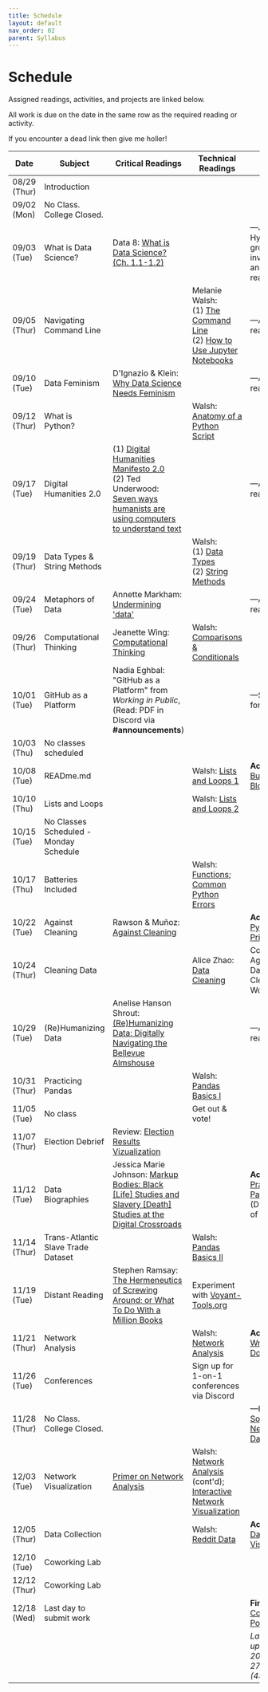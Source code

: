 ```yaml
---
title: Schedule
layout: default
nav_order: 02
parent: Syllabus
---
```


# Schedule

Assigned readings, activities, and projects are linked below. 

All work is due on the date in the same row as the required reading or activity. 

If you encounter a dead link then give me holler!

| Date         | Subject                                | Critical Readings                                            | Technical Readings                                           | Due by Class                                                 |
| ------------ | -------------------------------------- | ------------------------------------------------------------ | ------------------------------------------------------------ | ------------------------------------------------------------ |
| 08/29 (Thur) | Introduction                           |                                                              |                                                              |                                                              |
| 09/02 (Mon)  | No Class. College Closed.              |                                                              |                                                              |                                                              |
| 09/03 (Tue)  | What is Data Science?                  | Data 8: [What is Data Science? (Ch. 1.1-1.2)](https://inferentialthinking.com/chapters/01/what-is-data-science.html) |                                                              | —Join Hypothesis group via invite link & annotate readings   |
| 09/05 (Thur) | Navigating Command Line                |                                                              | Melanie Walsh: <br>(1) [The Command Line](https://melaniewalsh.github.io/Intro-Cultural-Analytics/01-Command-Line/01-The-Command-Line.html)<br>(2) [How to Use Jupyter Notebooks](https://melaniewalsh.github.io/Intro-Cultural-Analytics/02-Python/02-How-to-Use-Jupyter-Notebooks.html) | —Annotate reading                                            |
| 09/10 (Tue)  | Data Feminism                          | D'Ignazio & Klein: [Why Data Science Needs Feminism](https://data-feminism.mitpress.mit.edu/pub/frfa9szd/release/6) |                                                              | —Annotate reading                                            |
| 09/12 (Thur) | What is Python?                        |                                                              | Walsh: [Anatomy of a Python Script](https://melaniewalsh.github.io/Intro-Cultural-Analytics/02-Python/03-Anatomy-Python-Script.html) |                                                              |
| 09/17 (Tue)  | Digital Humanities 2.0                 | (1) [Digital Humanities Manifesto 2.0](https://www.humanitiesblast.com/manifesto/Manifesto_V2.pdf)<br>(2) Ted Underwood: [Seven ways humanists are using computers to understand text](https://tedunderwood.com/2015/06/04/seven-ways-humanists-are-using-computers-to-understand-text/) |                                                              | —Annotate reading                                            |
| 09/19 (Thur) | Data Types & String Methods            |                                                              | Walsh:<br> (1) [Data Types](https://melaniewalsh.github.io/Intro-Cultural-Analytics/02-Python/05-Data-Types.html) <br>(2) [String Methods](https://melaniewalsh.github.io/Intro-Cultural-Analytics/02-Python/06-String-Methods.html) |                                                              |
| 09/24 (Tue)  | Metaphors of Data                      | Annette Markham: [Undermining 'data'](https://firstmonday.org/ojs/index.php/fm/article/view/4868/3749) |                                                              | —Annotate reading                                            |
| 09/26 (Thur) | Computational Thinking                 | Jeanette Wing: [Computational Thinking](https://www.cs.cmu.edu/~15110-s13/Wing06-ct.pdf) | Walsh: [Comparisons & Conditionals](https://melaniewalsh.github.io/Intro-Cultural-Analytics/02-Python/08-Comparisons-Conditionals.html) |                                                              |
| 10/01 (Tue)  | GitHub as a Platform                   | Nadia Eghbal: "GitHub as a Platform" from *Working in Public*,  (Read: PDF in Discord via **#announcements**) |                                                              | —Sign up for [GitHub](https://github.com)                    |
| 10/03 (Thu)  | No classes scheduled                   |                                                              |                                                              |                                                              |
| 10/08 (Tue)  | READme.md                              |                                                              | Walsh: [Lists and Loops 1](https://melaniewalsh.github.io/Intro-Cultural-Analytics/02-Python/09-Lists-Loops-Part1.html) | **Activity 1**: [Building Blocks](https://zmuhls.github.io/ccny-data-science/activities/#activity-1-building-blocks) |
| 10/10 (Thu)  | Lists and Loops                        |                                                              | Walsh: [Lists and Loops 2](https://melaniewalsh.github.io/Intro-Cultural-Analytics/02-Python/10-Lists-Loops-Part2.html) |                                                              |
| 10/15 (Tue)  | No Classes Scheduled - Monday Schedule |                                                              |                                                              |                                                              |
| 10/17 (Thu)  | Batteries Included                     |                                                              | Walsh: [Functions](https://melaniewalsh.github.io/Intro-Cultural-Analytics/02-Python/12-Functions.html); [Common Python Errors](https://melaniewalsh.github.io/Intro-Cultural-Analytics/02-Python/13-Common-Python-Errors.html) |                                                              |
| 10/22 (Tue)  | Against Cleaning                       | Rawson & Muñoz: [Against Cleaning](https://dhdebates.gc.cuny.edu/read/untitled-f2acf72c-a469-49d8-be35-67f9ac1e3a60/section/07154de9-4903-428e-9c61-7a92a6f22e51) |                                                              | **Activity 2**: [Python Primer](https://zmuhls.github.io/ccny-data-science/activities/#activity-2-python-primer) |
| 10/24 (Thur) | Cleaning Data                          |                                                              | Alice Zhao: [Data Cleaning](https://github.com/adashofdata/nlp-in-python-tutorial/blob/master/1-Data-Cleaning.ipynb) | Complete Against Data Cleaning Worksheet                     |
| 10/29 (Tue)  | (Re)Humanizing Data                    | Anelise Hanson Shrout: [(Re)Humanizing Data: Digitally Navigating the Bellevue Almshouse](https://crdh.rrchnm.org/essays/v01-10-(re)-humanizing-data/) |                                                              | —Annotate reading(s)                                         |
| 10/31 (Thur) | Practicing Pandas                      |                                                              | Walsh: [Pandas Basics I](https://melaniewalsh.github.io/Intro-Cultural-Analytics/03-Data-Analysis/01-Pandas-Basics-Part1.html) |                                                              |
| 11/05 (Tue)  | No class                               |                                                              | Get out & vote!                                              |                                                              |
| 11/07 (Thur) | Election Debrief                       | Review: [Election Results Vizualization](https://toddwschneider.com/maps/nyc-presidential-election-results/?year=2024) |                                                              |                                                              |
| 11/12 (Tue)  | Data Biographies                       | Jessica Marie Johnson: [Markup Bodies: Black [Life] Studies and Slavery [Death] Studies at the Digital Crossroads](https://writingindhs19.web.unc.edu/wp-content/uploads/sites/18713/2019/03/0360057.pdf) |                                                              | **Activity 3**: [Practicing Pandas](https://zmuhls.github.io/ccny-data-science/activities/#activity-3-practicing-pandas) (Due by end of week) |
| 11/14 (Thur) | Trans-Atlantic Slave Trade Dataset     |                                                              | Walsh: [Pandas  Basics II](https://melaniewalsh.github.io/Intro-Cultural-Analytics/03-Data-Analysis/02-Pandas-Basics-Part2.html) |                                                              |
| 11/19 (Tue)  | Distant Reading                        | Stephen Ramsay: [The Hermeneutics of Screwing Around; or What To Do With a Million Books](https://web.archive.org/web/20140604085234/http://www.playingwithhistory.com/wp-content/uploads/2010/04/hermeneutics.pdf) | Experiment with [Voyant-Tools.org](https://voyant-tools.org/) |                                                              |
| 11/21 (Thur) | Network Analysis                       |                                                              | Walsh: [Network Analysis](https://melaniewalsh.github.io/Intro-Cultural-Analytics/06-Network-Analysis/01-Network-Analysis.html) | **Activity 4**: [Writing Docs](https://zmuhls.github.io/ccny-data-science/activities/#activity-4-writing-docs) |
| 11/26 (Tue)  | Conferences                            |                                                              | Sign up for 1-on-1 conferences via Discord                   |                                                              |
| 11/28 (Thur) | No Class. College Closed.              |                                                              |                                                              | —Explore [Social Network Datasets](https://github.com/melaniewalsh/sample-social-network-datasets) |
| 12/03 (Tue)  | Network Visualization                  | [Primer on Network Analysis](https://networkofthrones.com/a-primer-on-network-analysis/) | Walsh: [Network Analysis](https://melaniewalsh.github.io/Intro-Cultural-Analytics/06-Network-Analysis/01-Network-Analysis.html) (cont'd); [Interactive Network Visualization](https://melaniewalsh.github.io/Intro-Cultural-Analytics/06-Network-Analysis/01-Network-Analysis.html) |                                                              |
| 12/05 (Thur) | Data Collection                        |                                                              | Walsh: [Reddit Data](https://melaniewalsh.github.io/Intro-Cultural-Analytics/04-Data-Collection/14-Reddit-Data.html) | **Activity 5**: [Data Visualization](https://zmuhls.github.io/ccny-data-science/activities/#activity-5-data-visualization) |
| 12/10 (Tue)  | Coworking Lab                          |                                                              |                                                              |                                                              |
| 12/12 (Thur) | Coworking Lab                          |                                                              |                                                              |                                                              |
| 12/18 (Wed)  | Last day to submit work                |                                                              |                                                              | **Final**: [Social Coding Portfolio](https://zmuhls.github.io/ccny-data-science/portfolio/) |
|              |                                        |                                                              |                                                              | *Last updated: 2024 Nov 27 (4:51pm)*                         |
